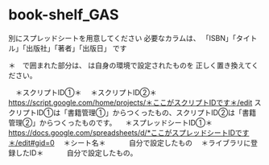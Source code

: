 # book-shelf_GAS

別にスプレッドシートを用意してください
必要なカラムは、
「ISBN」「タイトル」「出版社」「著者」「出版日」
です

＊　で囲まれた部分は、
は自身の環境で設定されたものを
正しく置き換えてください。

　＊スクリプトID①＊
　＊スクリプトID②＊
　　　https://script.google.com/home/projects/＊ここがスクリプトIDです＊/edit
 スクリプトID①は「書籍管理①」からつくったもの、スクリプトID②は「書籍管理②」からつくったものです。
　＊スプレッドシートID①＊
　　　https://docs.google.com/spreadsheets/d/*ここがスプレッドシートIDです＊/edit#gid=0
　＊シート名＊
　　　自分で設定したもの
　＊ライブラリに登録したID＊
　　　自分で設定したもの。

